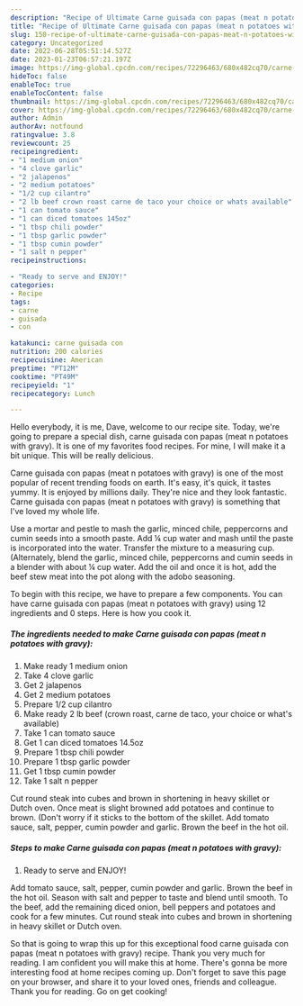 ```yaml
---
description: "Recipe of Ultimate Carne guisada con papas (meat n potatoes with gravy)"
title: "Recipe of Ultimate Carne guisada con papas (meat n potatoes with gravy)"
slug: 150-recipe-of-ultimate-carne-guisada-con-papas-meat-n-potatoes-with-gravy
category: Uncategorized
date: 2022-06-28T05:51:14.527Z
date: 2023-01-23T06:57:21.197Z
image: https://img-global.cpcdn.com/recipes/72296463/680x482cq70/carne-guisada-con-papas-meat-n-potatoes-with-gravy-recipe-main-photo.jpg
hideToc: false
enableToc: true
enableTocContent: false
thumbnail: https://img-global.cpcdn.com/recipes/72296463/680x482cq70/carne-guisada-con-papas-meat-n-potatoes-with-gravy-recipe-main-photo.jpg
cover: https://img-global.cpcdn.com/recipes/72296463/680x482cq70/carne-guisada-con-papas-meat-n-potatoes-with-gravy-recipe-main-photo.jpg
author: Admin
authorAv: notfound
ratingvalue: 3.8
reviewcount: 25
recipeingredient:
- "1 medium onion"
- "4 clove garlic"
- "2 jalapenos"
- "2 medium potatoes"
- "1/2 cup cilantro"
- "2 lb beef crown roast carne de taco your choice or whats available"
- "1 can tomato sauce"
- "1 can diced tomatoes 145oz"
- "1 tbsp chili powder"
- "1 tbsp garlic powder"
- "1 tbsp cumin powder"
- "1 salt n pepper"
recipeinstructions:

- "Ready to serve and ENJOY!"
categories:
- Recipe
tags:
- carne
- guisada
- con

katakunci: carne guisada con 
nutrition: 200 calories
recipecuisine: American
preptime: "PT12M"
cooktime: "PT49M"
recipeyield: "1"
recipecategory: Lunch

---
```



Hello everybody, it is me, Dave, welcome to our recipe site. Today, we're going to prepare a special dish, carne guisada con papas (meat n potatoes with gravy). It is one of my favorites food recipes. For mine, I will make it a bit unique. This will be really delicious.

Carne guisada con papas (meat n potatoes with gravy) is one of the most popular of recent trending foods on earth. It's easy, it's quick, it tastes yummy. It is enjoyed by millions daily. They're nice and they look fantastic. Carne guisada con papas (meat n potatoes with gravy) is something that I've loved my whole life.

Use a mortar and pestle to mash the garlic, minced chile, peppercorns and cumin seeds into a smooth paste. Add ¼ cup water and mash until the paste is incorporated into the water. Transfer the mixture to a measuring cup. (Alternately, blend the garlic, minced chile, peppercorns and cumin seeds in a blender with about ¼ cup water. Add the oil and once it is hot, add the beef stew meat into the pot along with the adobo seasoning.


To begin with this recipe, we have to prepare a few components. You can have carne guisada con papas (meat n potatoes with gravy) using 12 ingredients and 0 steps. Here is how you cook it.

<!--inarticleads1-->

##### The ingredients needed to make Carne guisada con papas (meat n potatoes with gravy):

1. Make ready 1 medium onion
1. Take 4 clove garlic
1. Get 2 jalapenos
1. Get 2 medium potatoes
1. Prepare 1/2 cup cilantro
1. Make ready 2 lb beef (crown roast, carne de taco, your choice or what&#39;s available)
1. Take 1 can tomato sauce
1. Get 1 can diced tomatoes 14.5oz
1. Prepare 1 tbsp chili powder
1. Prepare 1 tbsp garlic powder
1. Get 1 tbsp cumin powder
1. Take 1 salt n pepper


Cut round steak into cubes and brown in shortening in heavy skillet or Dutch oven. Once meat is slight browned add potatoes and continue to brown. (Don&#39;t worry if it sticks to the bottom of the skillet. Add tomato sauce, salt, pepper, cumin powder and garlic. Brown the beef in the hot oil. 

<!--inarticleads2-->

##### Steps to make Carne guisada con papas (meat n potatoes with gravy):


1. Ready to serve and ENJOY!

Add tomato sauce, salt, pepper, cumin powder and garlic. Brown the beef in the hot oil. Season with salt and pepper to taste and blend until smooth. To the beef, add the remaining diced onion, bell peppers and potatoes and cook for a few minutes. Cut round steak into cubes and brown in shortening in heavy skillet or Dutch oven. 

So that is going to wrap this up for this exceptional food carne guisada con papas (meat n potatoes with gravy) recipe. Thank you very much for reading. I am confident you will make this at home. There's gonna be more interesting food at home recipes coming up. Don't forget to save this page on your browser, and share it to your loved ones, friends and colleague. Thank you for reading. Go on get cooking!
